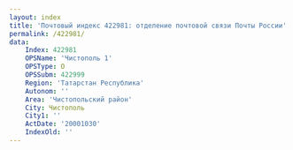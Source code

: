 ```yaml
---
layout: index
title: 'Почтовый индекс 422981: отделение почтовой связи Почты России'
permalink: /422981/
data:
    Index: 422981
    OPSName: 'Чистополь 1'
    OPSType: О
    OPSSubm: 422999
    Region: 'Татарстан Республика'
    Autonom: ''
    Area: 'Чистопольский район'
    City: Чистополь
    City1: ''
    ActDate: '20001030'
    IndexOld: ''
---
```

